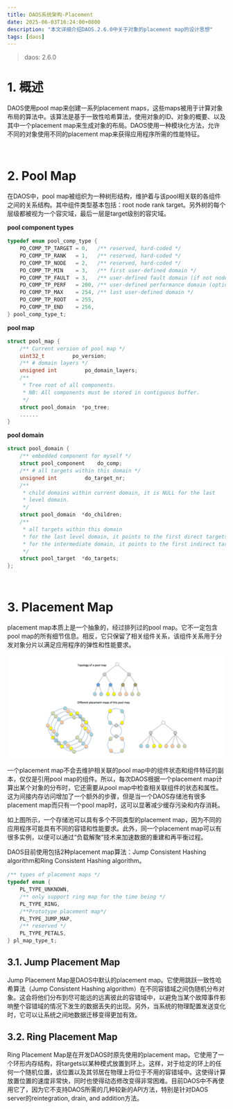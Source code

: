 ```yaml
---
title: DAOS系统架构-Placement
date: 2025-06-03T16:24:00+0800
description: "本文详细介绍DAOS.2.6.0中关于对象的placement map的设计思想"
tags: [daos]
---
```


> daos:           2.6.0

# 1. 概述
DAOS使用pool map来创建一系列placement maps，这些maps被用于计算对象布局的算法中。该算法是基于一致性哈希算法，使用对象的ID、对象的概要、以及其中一个placement map来生成对象的布局。DAOS使用一种模块化方法，允许不同的对象使用不同的placement map来获得应用程序所需的性能特征。

&nbsp;
&nbsp;
# 2. Pool Map
在DAOS中，pool map被组织为一种树形结构，维护着与该pool相关联的各组件之间的关系结构。其中组件类型基本包括：root node rank target。另外树的每个层级都被视为一个容灾域，最后一层是target级别的容灾域。


**pool component types**
```c
typedef enum pool_comp_type {
	PO_COMP_TP_TARGET = 0,   /** reserved, hard-coded */
	PO_COMP_TP_RANK   = 1,   /** reserved, hard-coded */
	PO_COMP_TP_NODE   = 2,   /** reserved, hard-coded */
	PO_COMP_TP_MIN    = 3,   /** first user-defined domain */
	PO_COMP_TP_FAULT  = 3,   /** user-defined fault domain (if not node) */
	PO_COMP_TP_PERF   = 200, /** user-defined performance domain (optional) */
	PO_COMP_TP_MAX    = 254, /** last user-defined domain */
	PO_COMP_TP_ROOT   = 255,
	PO_COMP_TP_END    = 256,
} pool_comp_type_t;
```

**pool map**
```c
struct pool_map {
	/** Current version of pool map */
	uint32_t		 po_version;
	/** # domain layers */
	unsigned int		 po_domain_layers;
	/**
	 * Tree root of all components.
	 * NB: All components must be stored in contiguous buffer.
	 */
	struct pool_domain	*po_tree;
	......
}
```

**pool domain**
```c
struct pool_domain {
	/** embedded component for myself */
	struct pool_component	 do_comp;
	/** # all targets within this domain */
	unsigned int		 do_target_nr;
	/**
	 * child domains within current domain, it is NULL for the last
	 * level domain.
	 */
	struct pool_domain	*do_children;
	/**
	 * all targets within this domain
	 * for the last level domain, it points to the first direct targets
	 * for the intermediate domain, it points to the first indirect targets
	 */
	struct pool_target	*do_targets;
};
```

&nbsp;
&nbsp;
# 3. Placement Map
placement map本质上是一个抽象的，经过排列过的pool map。它不一定包含pool map的所有细节信息。相反，它只保留了相关组件关系，该组件关系用于分发对象分片以满足应用程序的弹性和性能要求。

![pool_and_placement_map](https://raw.githubusercontent.com/henglgh/articles/main/static/images/pool_and_placement_map.png)

一个placement map不会去维护相关联的pool map中的组件状态和组件特征的副本，仅仅是引用pool map的组件。所以，每次DAOS根据一个placement map计算出某个对象的分布时，它还需要从pool map中检查相关联组件的状态和属性。这为间接内存访问增加了一个额外的步骤，但是当一个DAOS存储池有很多placement map而只有一个pool map时，这可以显著减少缓存污染和内存消耗。

如上图所示，一个存储池可以具有多个不同类型的placement map，因为不同的应用程序可能具有不同的容错和性能要求。此外，同一个placement map可以有很多实例，以便可以通过“负载解聚”技术来加速数据的重建和再平衡过程。

DAOS目前使用包括2种placement map算法：Jump Consistent Hashing algorithm和Ring Consistent Hashing algorithm。

```c
/** types of placement maps */
typedef enum {
	PL_TYPE_UNKNOWN,
	/** only support ring map for the time being */
	PL_TYPE_RING,
	/**Prototype placement map*/
	PL_TYPE_JUMP_MAP,
	/** reserved */
	PL_TYPE_PETALS,
} pl_map_type_t;
```

## 3.1. Jump Placement Map
Jump Placement Map是DAOS中默认的placement map。它使用跳跃一致性哈希算法（Jump Consistent Hashing algorithm）在不同容错域之间伪随机分布对象。这会将他们分布到尽可能远的远离彼此的容错域中，以避免当某个故障事件影响整个容错域的情况下发生的数据丢失的出现。另外，当系统的物理配置发送变化时，它可以让系统之间地数据迁移变得更加有效。

## 3.2. Ring Placement Map
Ring Placement Map是在开发DAOS时原先使用的placement map。它使用了一个环形内存结构，将targets以某种模式放置到环上。这样，对于给定的环上的任何一个随机位置，该位置以及其邻居在物理上将位于不用的容错域中。这使得计算放置位置的速度非常快，同时也使得动态修改变得非常困难。目前DAOS中不再使用它了，因为它不支持DAOS所需的几种较新的API方法，特别是针对DAOS server的reintegration, drain, and addition方法。